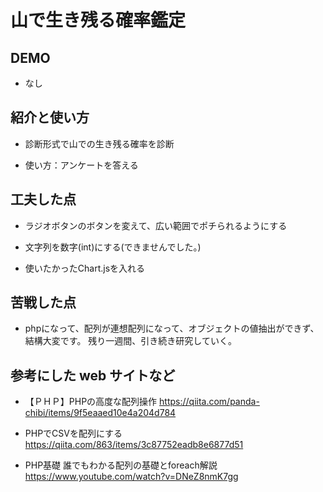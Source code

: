 # 山で生き残る確率鑑定

## DEMO

  - なし

## 紹介と使い方

  - 診断形式で山での生き残る確率を診断

  - 使い方：アンケートを答える

## 工夫した点

  - ラジオボタンのボタンを変えて、広い範囲でポチられるようにする

  - 文字列を数字(int)にする(できませんでした。)

  - 使いたかったChart.jsを入れる

## 苦戦した点

  - phpになって、配列が連想配列になって、オブジェクトの値抽出ができず、結構大変です。
  残り一週間、引き続き研究していく。

## 参考にした web サイトなど


  - 【ＰＨＰ】PHPの高度な配列操作
  https://qiita.com/panda-chibi/items/9f5eaaed10e4a204d784

  - PHPでCSVを配列にする
  https://qiita.com/863/items/3c87752eadb8e6877d51

  - PHP基礎 誰でもわかる配列の基礎とforeach解説
  https://www.youtube.com/watch?v=DNeZ8nmK7gg
